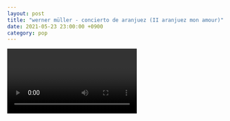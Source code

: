 ```yaml
---
layout: post
title: "werner müller - concierto de aranjuez (II aranjuez mon amour)"
date: 2021-05-23 23:00:00 +0900
category: pop
---
```


<div class="video-container">
    <video id="player" class="video-js vjs-default-skin vjs-big-play-centered" data-json="/public/json/pop/werner müller - concierto de aranjuez (II aranjuez mon amour).json"></video>
</div>

```
```